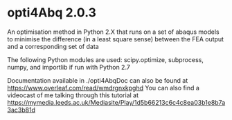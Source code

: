 # opti4Abq 2.0.3

An optimisation method in Python 2.X that runs on a set of abaqus models to minimise the difference (in a least square sense) between the FEA output and a corresponding set of data

The following Python modules are used: scipy.optimize, subprocess, numpy, and importlib if run with Python 2.7

Documentation available in ./opti4AbqDoc can also be found at https://www.overleaf.com/read/wmdrgnxkpghd
You can also find a videocast of me talking through this tutorial at https://mymedia.leeds.ac.uk/Mediasite/Play/1d5b66213c6c4c8ea03b1e8b7a3ac3b81d
